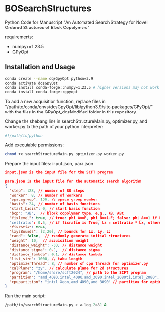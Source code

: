 # BOSearchStructures
Python Code for Manuscript "An Automated Search Strategy for Novel Ordered Structures of Block Copolymers"

requirements:
- numpy==1.23.5
- [GPyOpt](https://github.com/SheffieldML/GPyOpt)

## Installation and Usage

```bash
conda create --name dqsGpyOpt python=3.9
conda activate dqsGpyOpt
conda install conda-forge::numpy=1.23.5 # higher versions may not work
conda install conda-forge::gpyopt
```

To add a new acquisition function, replace files in "/path/to/conda/envs/dqsGpyOpt/lib/python3.9/site-packages/GPyOpt/" with the files in the GPyOpt_dqsModified folder in this repository.


Change the shebang line in searchStructureMain.py, optimizer.py, and worker.py to the path of your python interpreter:

```python
#!/path/to/python
```

Add executable permissions:

```bash
chmod +x searchStructureMain.py optimizer.py worker.py
```

Prepare the input files: input.json, para.json



```json
input.json is the input file for the SCFT program

para.json is the input file for the automatic search algorithm
{
  "step": 128, // number of BO steps
  "worker": 8, // number of workers
  "spacegroup": 136, // space group number
  "basis": 24, // number of basis functions
  "start_basis": 0, // start basis function
  "bcp": "AB",  // block copolymer type, e.g., AB, ABC
  "fixlevel": true, // true: phi_A==F, phi_B==1-F; false: phi_A==1 if F>level. see phi_generator.py
  "cellratio": 0.5, // if fixratio is True, Lz = cellratio * Lx, otherwise Lz is independent
  "fixratio": true, 
  "lxyzBounds": [2,20], // bounds for Lx, Ly, Lz
  "rand": false,  // randomly generate initial structures
  "weight": 10,  // acquisition weight 
  "distance_weight": -10, // distance weight
  "distance_sigma": 0.1,  // distance sigma
  "distance_lambda": 0.1, // distance lambda
  "list_size": 1000, // tabu length
  "optimizerThread": 8, // number of cpu threads for optimizer.py
  "calPlane": "zy", // calculate plane for 2d structures
  "program": "/home/share/scft2024", // path to the SCFT program
  "partition": "amd_4090,intel_4090,amd_3090,intel_2080ti,intel_2080", // partition for the SCFT program
  "cpupartition": "intel_Xeon,amd_4090,amd_3090" // partition for optimizer.py
}
```


Run the main script:

```bash
/path/to/searchStructureMain.py > a.log 2>&1 &
```




